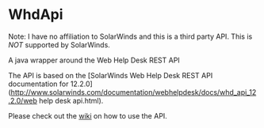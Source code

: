 # WhdApi

Note: I have no affiliation to SolarWinds and this is a third party API. This is _NOT_ supported by SolarWinds.

A java wrapper around the Web Help Desk REST API

The API is based on the [SolarWinds Web Help Desk REST API documentation for 12.2.0](http://www.solarwinds.com/documentation/webhelpdesk/docs/whd_api_12.2.0/web help desk api.html).

Please check out the [wiki](https://github.com/pvik/WhdApi/wiki) on how to use the API.
